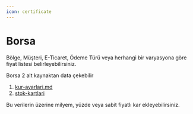 ```yaml
---
icon: certificate
---
```


# Borsa

Bölge, Müşteri, E-Ticaret, Ödeme Türü veya herhangi bir varyasyona göre fiyat listesi belirleyebilirsiniz.

Borsa 2 alt kaynaktan data çekebilir

1. [kur-ayarlari.md](../admin/kur-ayarlari.md "mention")
2. [stok-kartlari](../envanter/stok-kartlari/ "mention")

Bu verilerin üzerine milyem, yüzde veya sabit fiyatlı kar ekleyebilirsiniz.
